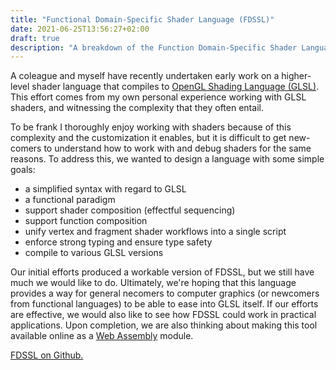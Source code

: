 ```yaml
---
title: "Functional Domain-Specific Shader Language (FDSSL)"
date: 2021-06-25T13:56:27+02:00
draft: true
description: "A breakdown of the Function Domain-Specific Shader Language (FDSSL), which enables writing composable shaders for usage with OpenGL."
---
```


A coleague and myself have recently undertaken early work on a higher-level shader language that compiles to [OpenGL Shading Language (GLSL)](https://www.khronos.org/opengl/wiki/OpenGL_Shading_Language).
This effort comes from my own personal experience working with GLSL shaders, and witnessing the complexity that they often entail.

To be frank I thoroughly enjoy working with shaders because of this complexity and the customization it enables, but it is difficult to get new-comers to understand how to work with and debug shaders for the same reasons.
To address this, we wanted to design a language with some simple goals:

- a simplified syntax with regard to GLSL
- a functional paradigm
- support shader composition (effectful sequencing)
- support function composition
- unify vertex and fragment shader workflows into a single script
- enforce strong typing and ensure type safety
- compile to various GLSL versions

Our initial efforts produced a workable version of FDSSL, but we still have much we would like to do.
Ultimately, we're hoping that this language provides a way for general necomers to computer graphics (or newcomers from functional languages) to be able to ease into GLSL itself.
If our efforts are effective, we would also like to see how FDSSL could work in practical applications.
Upon completion, we are also thinking about making this tool available online as a [Web Assembly](https://webassembly.org/) module.

[FDSSL on Github.](https://github.com/montymxb/FDSSL#readme)
